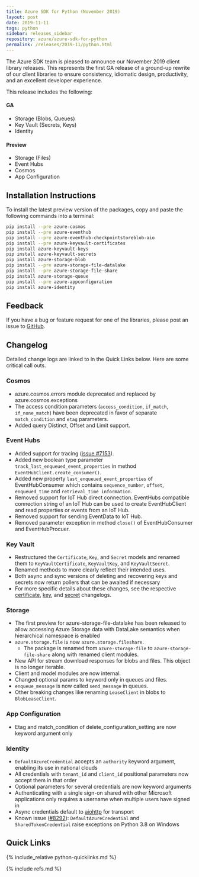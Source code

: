 ```yaml
---
title: Azure SDK for Python (November 2019)
layout: post
date: 2019-11-11
tags: python
sidebar: releases_sidebar
repository: azure/azure-sdk-for-python
permalink: /releases/2019-11/python.html
---
```


The Azure SDK team is pleased to announce our November 2019 client library releases. This represents the first GA release of a ground-up rewrite of our client libraries to ensure consistency, idiomatic design, productivity, and an excellent developer experience.

This release includes the following:

#### GA

- Storage (Blobs, Queues)
- Key Vault (Secrets, Keys)
- Identity

#### Preview

- Storage (Files)
- Event Hubs
- Cosmos
- App Configuration

## Installation Instructions

To install the latest preview version of the packages, copy and paste the following commands into a terminal:

```bash
pip install --pre azure-cosmos
pip install --pre azure-eventhub
pip install --pre azure-eventhub-checkpointstoreblob-aio
pip install --pre azure-keyvault-certificates
pip install azure-keyvault-keys
pip install azure-keyvault-secrets
pip install azure-storage-blob
pip install --pre azure-storage-file-datalake
pip install --pre azure-storage-file-share
pip install azure-storage-queue
pip install --pre azure-appconfiguration
pip install azure-identity
```

## Feedback

If you have a bug or feature request for one of the libraries, please post an issue to [GitHub](https://github.com/azure/azure-sdk-for-python/issues).

## Changelog

Detailed change logs are linked to in the Quick Links below. Here are some critical call outs.

### Cosmos

- azure.cosmos.errors module deprecated and replaced by azure.cosmos.exceptions
- The access condition parameters (`access_condition`, `if_match`, `if_none_match`) have been deprecated in favor of separate `match_condition` and `etag` parameters.
- Added query Distinct, Offset and Limit support.

### Event Hubs

- Added support for tracing ([issue #7153](https://github.com/Azure/azure-sdk-for-python/issues/7153)).
- Added new boolean type parameter `track_last_enqueued_event_properties` in method `EventHubClient.create_consumer()`.
- Added new property `last_enqueued_event_properties` of EventHubConsumer which contains `sequence_number`, `offset`, `enqueued_time` and `retrieval_time information`.
- Removed support for IoT Hub direct connection. EventHubs compatible connection string of an IoT Hub can be used to create EventHubClient and read properties or events from an IoT Hub.
- Removed support for sending EventData to IoT Hub.
- Removed parameter exception in method `close()` of EventHubConsumer and EventHubProcuer.

### Key Vault

- Restructured the `Certificate`, `Key`, and `Secret` models and renamed them to `KeyVaultCertificate`, `KeyVaultKey`, and `KeyVaultSecret`.
- Renamed methods to more clearly reflect their intended uses.
- Both async and sync versions of deleting and recovering keys and secrets now return pollers that can be awaited if necessary
- For more specific details about these changes, see the respective
[certificate](https://github.com/Azure/azure-sdk-for-python/blob/main/sdk/keyvault/azure-keyvault-certificates/CHANGELOG.md),
[key](https://github.com/Azure/azure-sdk-for-python/blob/main/sdk/keyvault/azure-keyvault-keys/CHANGELOG.md),
and [secret](https://github.com/Azure/azure-sdk-for-python/blob/main/sdk/keyvault/azure-keyvault-secrets/CHANGELOG.md) changelogs.

### Storage

- The first preview for azure-storage-file-datalake has been released to allow accessing Azure Storage data with DataLake semantics when hierarchical namespace is enabled
- `azure.storage.file` is now `azure.storage.fileshare`.
  - The package is renamed from `azure-storage-file` to `azure-storage-file-share` along with renamed client modules.
- New API for stream download responses for blobs and files. This object is no longer iterable.
- Client and model modules are now internal.
- Changed optional params to keyword only in queues and files.
- `enqueue_message` is now called `send_message` in queues.
- Other breaking changes like renaming `LeaseClient` in blobs to `BlobLeaseClient`.

### App Configuration

- Etag and match_condition of delete_configuration_setting are now keyword argument only

### Identity

- `DefaultAzureCredential` accepts an `authority` keyword argument, enabling
its use in national clouds
- All credentials with `tenant_id` and `client_id` positional parameters now accept them in that order
- Optional parameters for several credentials are now keyword arguments
- Authenticating with a single sign-on shared with other Microsoft applications
only requires a username when multiple users have signed in
- Async credentials default to [aiohttp](https://pypi.org/project/aiohttp/)
for transport
- Known issue ([#8292](https://github.com/Azure/azure-sdk-for-python/issues/8292)):
`DefaultAzureCredential` and `SharedTokenCredential` raise exceptions on Python 3.8
on Windows

## Quick Links

{% include_relative python-quicklinks.md %}

{% include refs.md %}